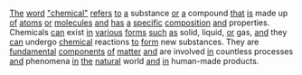 [The](./the.md) [word](./word.md) ["chemical"](./chemical.md) [refers](./refers.md) [to](./to.md) [a](./a.md) substance [or](./or.md) [a](./a.md) compound [that](./that.md) [is](./is.md) made up [of](./of.md) [atoms](./atoms.md) [or](./or.md) [molecules](./molecules.md) [and](./and.md) [has](./has.md) [a](./a.md) [specific](./specific.md) [composition](./composition.md) [and](./and.md) properties. Chemicals [can](./can.md) exist [in](./in.md) [various](./various.md) [forms](./forms.md) [such](./such.md) [as](./as.md) solid, liquid, [or](./or.md) gas, [and](./and.md) they [can](./can.md) undergo [chemical](./chemical.md) reactions [to](./to.md) [form](./form.md) new substances. They are [fundamental](./fundamental.md) [components](./components.md) [of](./of.md) [matter](./matter.md) [and](./and.md) are involved [in](./in.md) countless processes [and](./and.md) phenomena [in](./in.md) [the](./the.md) [natural](./natural.md) world [and](./and.md) [in](./in.md) human-made products.